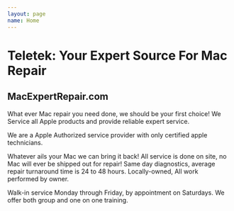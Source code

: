 ```yaml
---
layout: page
name: Home
---
```


# Teletek: Your Expert Source For Mac Repair

## MacExpertRepair.com

What ever Mac repair you need done, we should be your first choice!  We Service
all Apple products and provide reliable expert service.

We are a Apple Authorized service provider with only certified apple technicians.

Whatever ails your Mac we can bring it back! All service is done on site, no Mac will
ever be shipped out for repair!  Same day diagnostics, average repair turnaround
time is 24 to 48 hours. Locally-owned, All work performed by owner.

Walk-in service Monday through Friday, by appointment on Saturdays.
We offer both group and one on one training.
